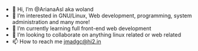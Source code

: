 - 👋 Hi, I’m @ArianaAsl aka woland
- 👀 I’m interested in GNU/Linux, Web development, programming, system administration and many more!
- 🌱 I’m currently learning full front-end web development
- 💞️ I’m looking to collaborate on anything linux related or web related
- 📫 How to reach me jmadgc@hi2.in

<!---
ArianaAsl/ArianaAsl is a ✨ special ✨ repository because its `README.md` (this file) appears on your GitHub profile.
You can click the Preview link to take a look at your changes.
--->
